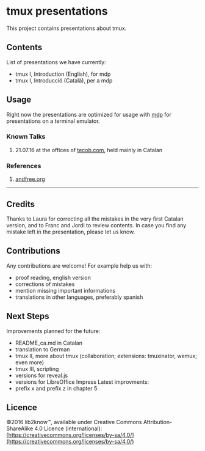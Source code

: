 tmux presentations
==================

This project contains presentations about tmux.

Contents
--------

List of presentations we have currently:
  * tmux I, Introduction (English), for mdp
  * tmux I, Introducció (Català), per a mdp

Usage 
-----

Right now the presentations are optimized for usage with [mdp](https://github.com/visit1985/mdp) for presentations on a terminal emulator.

### Known Talks

  1. 21.07.16 at the offices of [tecob.com](http://www.tecom.com), held mainly in Catalan

### References

  1. [andfree.org](http://www.andfree.org)

-----------------------------------------------------------

Credits
-------

Thanks to Laura for correcting all the mistakes in the very first Catalan version, and to Franc and Jordi to review contents. In case you find any mistake left in the presentation, please let us know.

Contributions
-------------

Any contributions are welcome!
For example help us with:
  * proof reading, english version
  * corrections of mistakes
  * mention missing important informations
  * translations in other languages, preferably spanish

Next Steps
----------

Improvements planned for the future:
  * README_ca.md in Catalan
  * translation to German
  * tmux II, more about tmux (collaboration; extensions: tmuxinator, wemux; even more)
  * tmux III, scripting
  * versions for reveal.js
  * versions for LibreOffice Impress
Latest improvments:
  * prefix x and prefix z in chapter 5

Licence
-------

©2016 lib2know™, available under Creative Commons Attribution-ShareAlike 4.0 Licence (international): [https://creativecommons.org/licenses/by-sa/4.0/](https://creativecommons.org/licenses/by-sa/4.0/)
